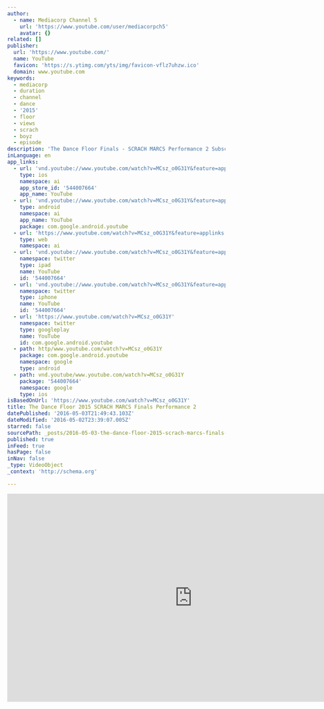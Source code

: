 ```yaml
---
author:
  - name: Mediacorp Channel 5
    url: 'https://www.youtube.com/user/mediacorpch5'
    avatar: {}
related: []
publisher:
  url: 'https://www.youtube.com/'
  name: YouTube
  favicon: 'https://s.ytimg.com/yts/img/favicon-vflz7uhzw.ico'
  domain: www.youtube.com
keywords:
  - mediacorp
  - duration
  - channel
  - dance
  - '2015'
  - floor
  - views
  - scrach
  - boyz
  - episode
description: 'The Dance Floor Finals - SCRACH MARCS Performance 2 Subscribe NOW to MediaCorp Channel 5: http://ow.ly/Ugpqm For more CATCH-UP videos visit Toggle: http://ow.ly/UgoMS Comment on our videos below! Channel 5 Facebook: http://ow.ly/UgoRK LIKE it! Channel 5 Instagram: http://ow.ly/Ugp2F FOLLOW us! Channel 5 Twitter: http://ow.ly/Ugpad FOLLOW us!'
inLanguage: en
app_links:
  - url: 'vnd.youtube://www.youtube.com/watch?v=MCsz_o0G31Y&feature=applinks'
    type: ios
    namespace: ai
    app_store_id: '544007664'
    app_name: YouTube
  - url: 'vnd.youtube://www.youtube.com/watch?v=MCsz_o0G31Y&feature=applinks'
    type: android
    namespace: ai
    app_name: YouTube
    package: com.google.android.youtube
  - url: 'https://www.youtube.com/watch?v=MCsz_o0G31Y&feature=applinks'
    type: web
    namespace: ai
  - url: 'vnd.youtube://www.youtube.com/watch?v=MCsz_o0G31Y&feature=applinks'
    namespace: twitter
    type: ipad
    name: YouTube
    id: '544007664'
  - url: 'vnd.youtube://www.youtube.com/watch?v=MCsz_o0G31Y&feature=applinks'
    namespace: twitter
    type: iphone
    name: YouTube
    id: '544007664'
  - url: 'https://www.youtube.com/watch?v=MCsz_o0G31Y'
    namespace: twitter
    type: googleplay
    name: YouTube
    id: com.google.android.youtube
  - path: http/www.youtube.com/watch?v=MCsz_o0G31Y
    package: com.google.android.youtube
    namespace: google
    type: android
  - path: vnd.youtube/www.youtube.com/watch?v=MCsz_o0G31Y
    package: '544007664'
    namespace: google
    type: ios
isBasedOnUrl: 'https://www.youtube.com/watch?v=MCsz_o0G31Y'
title: The Dance Floor 2015 SCRACH MARCS Finals Performance 2
datePublished: '2016-05-03T21:49:43.103Z'
dateModified: '2016-05-02T23:39:07.005Z'
starred: false
sourcePath: _posts/2016-05-03-the-dance-floor-2015-scrach-marcs-finals-performance-2.md
published: true
inFeed: true
hasPage: false
inNav: false
_type: VideoObject
_context: 'http://schema.org'

---
```

<iframe src="https://cdn.embedly.com/widgets/media.html?src=https%3A%2F%2Fwww.youtube.com%2Fembed%2FMCsz_o0G31Y%3Ffeature%3Doembed&amp;url=https%3A%2F%2Fwww.youtube.com%2Fwatch%3Fv%3DMCsz_o0G31Y&amp;image=https%3A%2F%2Fi.ytimg.com%2Fvi%2FMCsz_o0G31Y%2Fhqdefault.jpg&amp;key=b7d04c9b404c499eba89ee7072e1c4f7&amp;type=text%2Fhtml&amp;schema=youtube" width="854" height="480" scrolling="no" frameborder="0" allowfullscreen="" style=""></iframe>